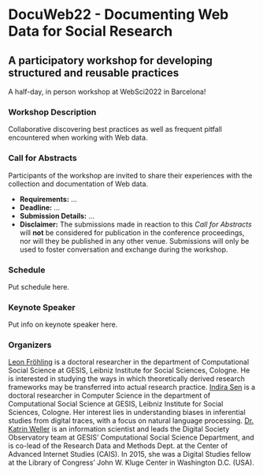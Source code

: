 # DocuWeb22 - Documenting Web Data for Social Research
## A participatory workshop for developing structured and reusable practices 
A half-day, in person workshop at WebSci2022 in Barcelona!

### Workshop Description
Collaborative discovering best practices as well as frequent pitfall encountered when working with Web data.

### Call for Abstracts
Participants of the workshop are invited to share their experiences with the collection and documentation of Web data.
- **Requirements:** ...
- **Deadline:** ...
- **Submission Details:** ...
- **Disclaimer:** The submissions made in reaction to this *Call for Abstracts* will **not** be considered for publication in the conference proceedings, nor will they be published in any other venue. Submissions will only be used to foster conversation and exchange during the workshop.

### Schedule
Put schedule here.

### Keynote Speaker
Put info on keynote speaker here.

### Organizers
[Leon Fröhling](https://www.gesis.org/en/institute/staff/person/Leon.Froehling?no_cache=1) is a doctoral researcher in the department of Computational Social Science at GESIS, Leibniz Institute for Social Sciences, Cologne. He is interested in studying the ways in which theoretically derived research frameworks may be transferred into actual research practice. 
[Indira Sen](https://indiiigo.github.io/) is a doctoral researcher in Computer Science in the department of Computational Social Science at GESIS, Leibniz Institute for Social Sciences, Cologne. Her interest lies in understanding biases in inferential studies from digital traces, with a focus on natural language processing.
[Dr. Katrin Weller](https://katrinweller.net/) is an information scientist and leads the Digital Society Observatory team at GESIS’ Computational Social Science Department, and is co-lead of the Research Data and Methods Dept. at the Center of Advanced Internet Studies (CAIS). In 2015, she was a Digital Studies fellow at the Library of Congress’ John W. Kluge Center in Washington D.C. (USA).
